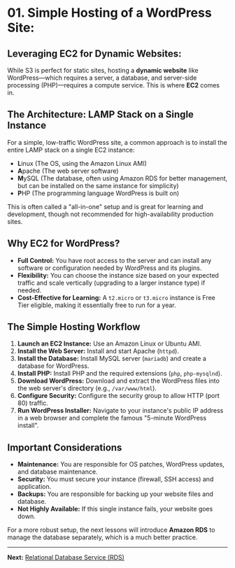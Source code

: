 # 01. Simple Hosting of a WordPress Site:

## Leveraging EC2 for Dynamic Websites:

While S3 is perfect for static sites, hosting a **dynamic website** like WordPress—which requires a server, a database, and server-side processing (PHP)—requires a compute service. This is where **EC2** comes in.

## The Architecture: LAMP Stack on a Single Instance

For a simple, low-traffic WordPress site, a common approach is to install the entire LAMP stack on a single EC2 instance:

*   **L**inux (The OS, using the Amazon Linux AMI)
*   **A**pache (The web server software)
*   **M**ySQL (The database, often using Amazon RDS for better management, but can be installed on the same instance for simplicity)
*   **P**HP (The programming language WordPress is built on)

This is often called a "all-in-one" setup and is great for learning and development, though not recommended for high-availability production sites.

## Why EC2 for WordPress?

-   **Full Control:** You have root access to the server and can install any software or configuration needed by WordPress and its plugins.
-   **Flexibility:** You can choose the instance size based on your expected traffic and scale vertically (upgrading to a larger instance type) if needed.
-   **Cost-Effective for Learning:** A `t2.micro` or `t3.micro` instance is Free Tier eligible, making it essentially free to run for a year.

## The Simple Hosting Workflow

1.  **Launch an EC2 Instance:** Use an Amazon Linux or Ubuntu AMI.
2.  **Install the Web Server:** Install and start Apache (`httpd`).
3.  **Install the Database:** Install MySQL server (`mariadb`) and create a database for WordPress.
4.  **Install PHP:** Install PHP and the required extensions (`php`, `php-mysqlnd`).
5.  **Download WordPress:** Download and extract the WordPress files into the web server's directory (e.g., `/var/www/html`).
6.  **Configure Security:** Configure the security group to allow HTTP (port 80) traffic.
7.  **Run WordPress Installer:** Navigate to your instance's public IP address in a web browser and complete the famous "5-minute WordPress install".

## Important Considerations

*   **Maintenance:** You are responsible for OS patches, WordPress updates, and database maintenance.
*   **Security:** You must secure your instance (firewall, SSH access) and application.
*   **Backups:** You are responsible for backing up your website files and database.
*   **Not Highly Available:** If this single instance fails, your website goes down.

For a more robust setup, the next lessons will introduce **Amazon RDS** to manage the database separately, which is a much better practice.

---

**Next:** [Relational Database Service (RDS)](./02-relational-database-service-rds.md)
